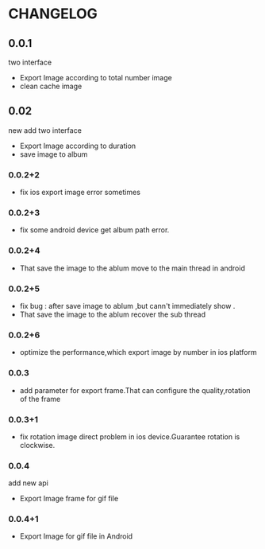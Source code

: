 # CHANGELOG

## 0.0.1

two interface

* Export Image according to total number image
* clean cache image

## 0.02

new add two interface

* Export Image according to duration
* save image to album

### 0.0.2+2

* fix ios export image error sometimes

### 0.0.2+3

* fix some android device get album path error.

### 0.0.2+4

* That save the image to the ablum move to the main thread in android

### 0.0.2+5

* fix bug : after save image to ablum ,but cann't immediately show .
* That save the image to the ablum recover the sub thread

### 0.0.2+6

* optimize the performance,which export image by number in ios platform

### 0.0.3

* add parameter for export frame.That can configure the quality,rotation of the frame

### 0.0.3+1

* fix rotation image direct problem in ios device.Guarantee rotation is clockwise.

### 0.0.4

add new api

* Export Image frame for gif file

### 0.0.4+1

* Export Image for gif file in Android
